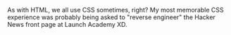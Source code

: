 As with HTML, we all use CSS sometimes, right? My most memorable CSS experience was probably being asked to "reverse engineer" the Hacker News front page at Launch Academy XD.
